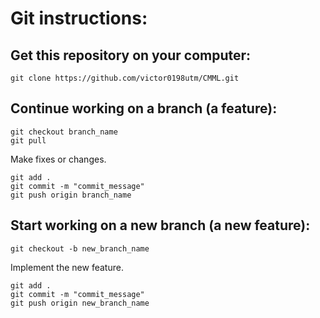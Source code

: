 # Git instructions:
## Get this repository on your computer:
```
git clone https://github.com/victor0198utm/CMML.git
```
## Continue working on a branch (a feature):
```
git checkout branch_name
git pull
```
Make fixes or changes.
```
git add .
git commit -m "commit_message"
git push origin branch_name
```
## Start working on a new branch (a new feature):
```
git checkout -b new_branch_name
```
Implement the new feature.
```
git add .
git commit -m "commit_message"
git push origin new_branch_name
```

